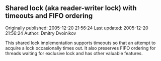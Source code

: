 ## Shared lock (aka reader-writer lock) with timeouts and FIFO ordering 
Originally published: 2005-12-20 21:56:24 
Last updated: 2005-12-20 21:56:24 
Author: Dmitry Dvoinikov 
 
This shared lock implementation supports timeouts so that an attempt to acquire a lock occasionally times out. It also preserves FIFO ordering for threads waiting for exclusive lock and has other valuable features.